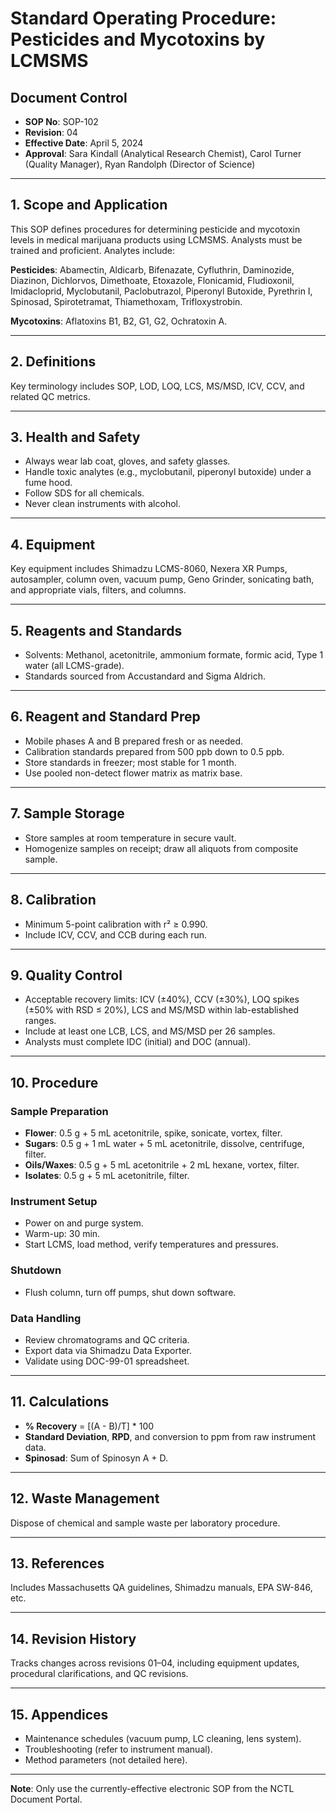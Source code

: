 # Standard Operating Procedure: Pesticides and Mycotoxins by LCMSMS

## Document Control
- **SOP No**: SOP-102
- **Revision**: 04
- **Effective Date**: April 5, 2024
- **Approval**: Sara Kindall (Analytical Research Chemist), Carol Turner (Quality Manager), Ryan Randolph (Director of Science)

---

## 1. Scope and Application
This SOP defines procedures for determining pesticide and mycotoxin levels in medical marijuana products using LCMSMS. Analysts must be trained and proficient. Analytes include:

**Pesticides**: Abamectin, Aldicarb, Bifenazate, Cyfluthrin, Daminozide, Diazinon, Dichlorvos, Dimethoate, Etoxazole, Flonicamid, Fludioxonil, Imidacloprid, Myclobutanil, Paclobutrazol, Piperonyl Butoxide, Pyrethrin I, Spinosad, Spirotetramat, Thiamethoxam, Trifloxystrobin.

**Mycotoxins**: Aflatoxins B1, B2, G1, G2, Ochratoxin A.

---

## 2. Definitions
Key terminology includes SOP, LOD, LOQ, LCS, MS/MSD, ICV, CCV, and related QC metrics.

---

## 3. Health and Safety
- Always wear lab coat, gloves, and safety glasses.
- Handle toxic analytes (e.g., myclobutanil, piperonyl butoxide) under a fume hood.
- Follow SDS for all chemicals.
- Never clean instruments with alcohol.

---

## 4. Equipment
Key equipment includes Shimadzu LCMS-8060, Nexera XR Pumps, autosampler, column oven, vacuum pump, Geno Grinder, sonicating bath, and appropriate vials, filters, and columns.

---

## 5. Reagents and Standards
- Solvents: Methanol, acetonitrile, ammonium formate, formic acid, Type 1 water (all LCMS-grade).
- Standards sourced from Accustandard and Sigma Aldrich.

---

## 6. Reagent and Standard Prep
- Mobile phases A and B prepared fresh or as needed.
- Calibration standards prepared from 500 ppb down to 0.5 ppb.
- Store standards in freezer; most stable for 1 month.
- Use pooled non-detect flower matrix as matrix base.

---

## 7. Sample Storage
- Store samples at room temperature in secure vault.
- Homogenize samples on receipt; draw all aliquots from composite sample.

---

## 8. Calibration
- Minimum 5-point calibration with r² ≥ 0.990.
- Include ICV, CCV, and CCB during each run.

---

## 9. Quality Control
- Acceptable recovery limits: ICV (±40%), CCV (±30%), LOQ spikes (±50% with RSD ≤ 20%), LCS and MS/MSD within lab-established ranges.
- Include at least one LCB, LCS, and MS/MSD per 26 samples.
- Analysts must complete IDC (initial) and DOC (annual).

---

## 10. Procedure

### Sample Preparation
- **Flower**: 0.5 g + 5 mL acetonitrile, spike, sonicate, vortex, filter.
- **Sugars**: 0.5 g + 1 mL water + 5 mL acetonitrile, dissolve, centrifuge, filter.
- **Oils/Waxes**: 0.5 g + 5 mL acetonitrile + 2 mL hexane, vortex, filter.
- **Isolates**: 0.5 g + 5 mL acetonitrile, filter.

### Instrument Setup
- Power on and purge system.
- Warm-up: 30 min.
- Start LCMS, load method, verify temperatures and pressures.

### Shutdown
- Flush column, turn off pumps, shut down software.

### Data Handling
- Review chromatograms and QC criteria.
- Export data via Shimadzu Data Exporter.
- Validate using DOC-99-01 spreadsheet.

---

## 11. Calculations
- **% Recovery** = [(A - B)/T] * 100
- **Standard Deviation**, **RPD**, and conversion to ppm from raw instrument data.
- **Spinosad**: Sum of Spinosyn A + D.

---

## 12. Waste Management
Dispose of chemical and sample waste per laboratory procedure.

---

## 13. References
Includes Massachusetts QA guidelines, Shimadzu manuals, EPA SW-846, etc.

---

## 14. Revision History
Tracks changes across revisions 01–04, including equipment updates, procedural clarifications, and QC revisions.

---

## 15. Appendices
- Maintenance schedules (vacuum pump, LC cleaning, lens system).
- Troubleshooting (refer to instrument manual).
- Method parameters (not detailed here).

---

**Note**: Only use the currently-effective electronic SOP from the NCTL Document Portal.
